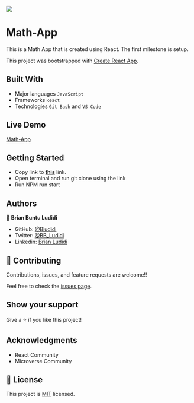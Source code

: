 ![](https://img.shields.io/badge/Microverse-blueviolet)

# Math-App 
This is a Math App that is created using React. The first milestone is setup.

This project was bootstrapped with [Create React App](https://github.com/facebook/create-react-app).

## Built With

- Major languages `JavaScript`
- Frameworks `React`
- Technologies `Git Bash` and `VS Code` 

## Live Demo 
[Math-App](https://spectacular-granita-1a3cde.netlify.app)

## Getting Started

- Copy link to **[this](https://github.com/Bludidi/math-app)** link. 
- Open terminal and run git clone using the link 
- Run NPM run start 

## Authors

👤 **Brian Buntu Ludidi**

- GitHub: [@Bludidi](https://github.com/Bludidi)
- Twitter: [@BB_Ludidi](https://twitter.com/@BB_Ludidi)
- Linkedin: [Brian Ludidi](https://www.linkedin.com/in/brian-ludidi-92754174)


## 🤝 Contributing

Contributions, issues, and feature requests are welcome!!

Feel free to check the [issues page](../../issues/).

## Show your support

Give a ⭐️ if you like this project!

## Acknowledgments
- React Community 
- Microverse Community 

## 📝 License

This project is [MIT](./LICENSE) licensed.
